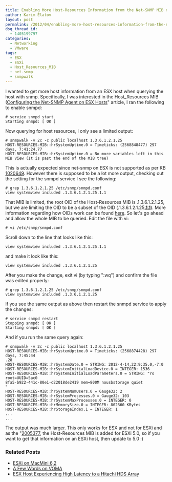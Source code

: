 ```yaml
---
title: Enabling More Host-Resources Information from the Net-SNMP MIB on ESX Classic
author: Karim Elatov
layout: post
permalink: /2012/04/enabling-more-host-resources-information-from-the-net-snmp-mib-on-esx-classic/
dsq_thread_id:
  - 1405199797
categories:
  - Networking
  - VMware
tags:
  - ESX
  - ESXi
  - Host_Resources_MIB
  - net-snmp
  - snmpwalk
---
```

I wanted to get more host information from an ESX host when querying the host with snmp. Specifically, I was interested in the Host_Resources MIB ([Configuring the Net-SNMP Agent on ESX Hosts](http://www.net-snmp.org/docs/mibs/host.html)" article, I ran the following to enable snmpd:


	# service snmpd start
	Starting snmpd: [ OK ]


Now querying for host resources, I only see a limited output:


	# snmpwalk -v 2c -c public localhost 1.3.6.1.2.1.25
	HOST-RESOURCES-MIB::hrSystemUptime.0 = Timeticks: (2568848477) 297 days, 7:41:24.77
	HOST-RESOURCES-MIB::hrSystemUptime.0 = No more variables left in this MIB View (It is past the end of the MIB tree)


This is actually expected since net-snmp on ESX is not supported as per KB [1020649](http://kb.vmware.com/kb/1020649). However there is supposed to be a lot more output, checking out the setting for the snmpd service I see the following:


	# grep 1.3.6.1.2.1.25 /etc/snmp/snmpd.conf
	view systemview included .1.3.6.1.2.1.25.1.1


That MIB is limited, the root OID of the Host-Resources MIB is .1.3.6.1.2.1.25, but we are limiting the OID to be a subset of the OID (.1.3.6.1.2.1.25<span style="text-decoration: underline;">**.1.1**</span>). More information regarding how OIDs work can be found [here](http://en.wikipedia.org/wiki/Object_identifier). So let's go ahead and allow the whole MIB to be queried. Edit the file with vi:


	# vi /etc/snmp/snmpd.conf


Scroll down to the line that looks like this:


	view systemview included .1.3.6.1.2.1.25.1.1


and make it look like this:


	view systemview included .1.3.6.1.2.1.25


After you make the change, exit vi (by typing ":wq") and confirm the file was edited properly:


	# grep 1.3.6.1.2.1.25 /etc/snmp/snmpd.conf
	view systemview included .1.3.6.1.2.1.25


If you see the same output as above then restart the snmpd service to apply the changes:


	# service snmpd restart
	Stopping snmpd: [ OK ]
	Starting snmpd: [ OK ]


And if you run the same query again:


	# snmpwalk -v 2c -c public localhost 1.3.6.1.2.1.25
	HOST-RESOURCES-MIB::hrSystemUptime.0 = Timeticks: (2568874428) 297 days, 7:45:44
	.28
	HOST-RESOURCES-MIB::hrSystemDate.0 = STRING: 2012-4-14,22:9:35.0,-7:0
	HOST-RESOURCES-MIB::hrSystemInitialLoadDevice.0 = INTEGER: 1536
	HOST-RESOURCES-MIB::hrSystemInitialLoadParameters.0 = STRING: "ro root=UUID=5ac0
	8fa5-b922-441c-80e1-d22018de2419 mem=800M nousbstorage quiet
	"
	HOST-RESOURCES-MIB::hrSystemNumUsers.0 = Gauge32: 2
	HOST-RESOURCES-MIB::hrSystemProcesses.0 = Gauge32: 103
	HOST-RESOURCES-MIB::hrSystemMaxProcesses.0 = INTEGER: 0
	HOST-RESOURCES-MIB::hrMemorySize.0 = INTEGER: 802360 KBytes
	HOST-RESOURCES-MIB::hrStorageIndex.1 = INTEGER: 1
	...
	...


The output was much larger. This only works for ESX and not for ESXi and as the "[2005377](http://www.vmware.com/pdf/vsp_4_snmp_config.pdf), the Host-Resources MIB is added for ESXi 5.0, so if you want to get that information on an ESXi host, then update to 5.0 :)

### Related Posts

- [ESXi on MacMini 6,2](http://virtuallyhyper.com/2014/04/esxi-macmini-62/)
- [A Few Words on VOMA](http://virtuallyhyper.com/2012/09/a-few-words-on-voma/)
- [ESX Host Experiencing High Latency to a Hitachi HDS Array](http://virtuallyhyper.com/2012/04/esx-host-experiencing-high-latency-to-a-hitachi-array/)

